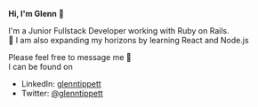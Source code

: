 **Hi, I'm Glenn** 👋

I'm a Junior Fullstack Developer working with Ruby on Rails.  
🌱 I am also expanding my horizons by learning React and Node.js

Please feel free to message me 💬   
I can be found on 
- LinkedIn: <a href="https://www.linkedin.com/in/glenntippett/" rel="nofollow">glenntippett</a>
- Twitter: <a href="https://twitter.com/glenntippett" rel="nofollow">@glenntippett</a>
